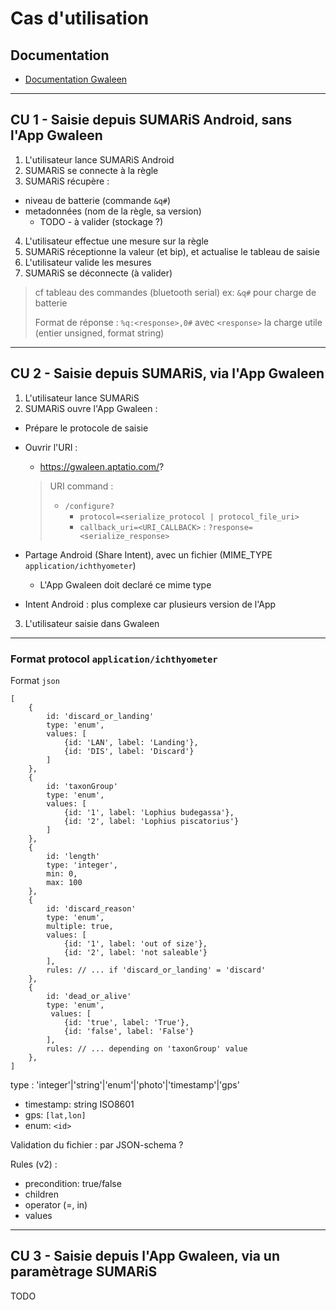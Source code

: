 # Cas d'utilisation

## Documentation

- [Documentation Gwaleen](https://github.com/aptatio/gwaleen-docs)

---

## CU 1 - Saisie depuis SUMARiS Android, sans l'App Gwaleen

1. L'utilisateur lance SUMARiS Android
2. SUMARiS se connecte à la règle
3. SUMARiS récupère : 
  - niveau de batterie (commande `&q#`)
  - metadonnées (nom de la règle, sa version)
    * TODO - à valider (stockage ?) 
4. L'utilisateur effectue une mesure sur la règle
5. SUMARiS réceptionne la valeur (et bip), et actualise le tableau de saisie
6. L'utilisateur valide les mesures
7. SUMARiS se déconnecte (à valider)

> cf tableau des commandes (bluetooth serial)
> ex: `&q#` pour charge de batterie
> 
> Format de réponse : `%q:<response>,0#` avec `<response>` la charge utile (entier unsigned, format string)

---

## CU 2 - Saisie depuis SUMARiS, via l'App Gwaleen

1. L'utilisateur lance SUMARiS
2. SUMARiS ouvre l'App Gwaleen :
 - Prépare le protocole de saisie
 - Ouvrir l'URI : 
   * https://gwaleen.aptatio.com/<command>?<queryParams>
    > URI command :
    > - `/configure?`
    >   * `protocol=<serialize_protocol | protocol_file_uri>`
    >   * `callback_uri=<URI_CALLBACK>` : `?response=<serialize_response>`

 - Partage Android (Share Intent), avec un fichier (MIME_TYPE `application/ichthyometer`)
   * L'App Gwaleen doit declaré ce mime type
 - Intent Android : plus complexe car plusieurs version de l'App

3. L'utilisateur saisie dans Gwaleen

---

### Format protocol `application/ichthyometer`

Format `json`

```
[
    {
        id: 'discard_or_landing'
        type: 'enum',
        values: [
            {id: 'LAN', label: 'Landing'},
            {id: 'DIS', label: 'Discard'}
        ]
    },
    {
        id: 'taxonGroup'
        type: 'enum',
        values: [
            {id: '1', label: 'Lophius budegassa'},
            {id: '2', label: 'Lophius piscatorius'}
        ]
    },
    {
        id: 'length'
        type: 'integer',
        min: 0,
        max: 100
    },
    {
        id: 'discard_reason'
        type: 'enum',
        multiple: true,
        values: [
            {id: '1', label: 'out of size'},
            {id: '2', label: 'not saleable'}
        ],
        rules: // ... if 'discard_or_landing' = 'discard'
    },
    {
        id: 'dead_or_alive'
        type: 'enum',
         values: [
            {id: 'true', label: 'True'},
            {id: 'false', label: 'False'}
        ],
        rules: // ... depending on 'taxonGroup' value
    },
]
```

type : 'integer'|'string'|'enum'|'photo'|'timestamp'|'gps'

- timestamp: string ISO8601
- gps: `[lat,lon]`
- enum: `<id>`

Validation du fichier : par JSON-schema ?

Rules (v2) :
 - precondition: true/false
 - children
 - operator (=, in)
 - values

---

## CU 3 - Saisie depuis l'App Gwaleen, via un paramètrage SUMARiS

TODO